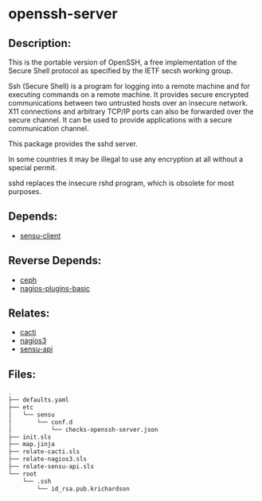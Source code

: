 # openssh-server

## Description:

This is the portable version of OpenSSH, a free implementation of the Secure Shell protocol as specified by the IETF secsh working group.

Ssh (Secure Shell) is a program for logging into a remote machine and for executing commands on a remote machine. It provides secure encrypted communications between two untrusted hosts over an insecure network. X11 connections and arbitrary TCP/IP ports can also be forwarded over the secure channel. It can be used to provide applications with a secure communication channel.

This package provides the sshd server.

In some countries it may be illegal to use any encryption at all without a special permit.

sshd replaces the insecure rshd program, which is obsolete for most purposes.

## Depends:

  -  [sensu-client](/salt/sensu-client)

## Reverse Depends:

  -  [ceph](/salt/ceph)
  -  [nagios-plugins-basic](/salt/nagios-plugins-basic)

## Relates:

  -  [cacti](/salt/cacti)
  -  [nagios3](/salt/nagios3)
  -  [sensu-api](/salt/sensu-api)

## Files:

```bash
.
├── defaults.yaml
├── etc
│   └── sensu
│       └── conf.d
│           └── checks-openssh-server.json
├── init.sls
├── map.jinja
├── relate-cacti.sls
├── relate-nagios3.sls
├── relate-sensu-api.sls
└── root
    └── .ssh
        └── id_rsa.pub.krichardson
```

